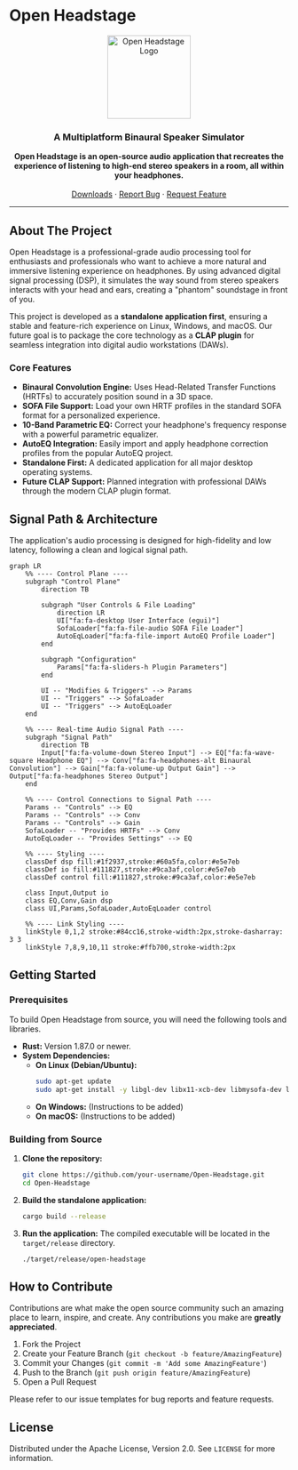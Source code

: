 # Open Headstage

<p align="center">
  <img src="https://raw.githubusercontent.com/user-attachments/assets/a270c007-213a-428c-8a8a-5a304855b1b7" alt="Open Headstage Logo" width="150"/>
</p>

<h3 align="center">A Multiplatform Binaural Speaker Simulator</h3>

<p align="center">
  <strong>Open Headstage is an open-source audio application that recreates the experience of listening to high-end stereo speakers in a room, all within your headphones.</strong>
  <br /><br />
  <a href="https://github.com/your-username/Open-Headstage/releases">Downloads</a>
  ·
  <a href="https://github.com/your-username/Open-Headstage/issues/new?template=bug_report.md">Report Bug</a>
  ·
  <a href="https://github.com/your-username/Open-Headstage/issues/new?template=feature_request.md">Request Feature</a>
</p>

---

## About The Project

Open Headstage is a professional-grade audio processing tool for enthusiasts and professionals who want to achieve a more natural and immersive listening experience on headphones. By using advanced digital signal processing (DSP), it simulates the way sound from stereo speakers interacts with your head and ears, creating a "phantom" soundstage in front of you.

This project is developed as a **standalone application first**, ensuring a stable and feature-rich experience on Linux, Windows, and macOS. Our future goal is to package the core technology as a **CLAP plugin** for seamless integration into digital audio workstations (DAWs).

### Core Features
*   **Binaural Convolution Engine:** Uses Head-Related Transfer Functions (HRTFs) to accurately position sound in a 3D space.
*   **SOFA File Support:** Load your own HRTF profiles in the standard SOFA format for a personalized experience.
*   **10-Band Parametric EQ:** Correct your headphone's frequency response with a powerful parametric equalizer.
*   **AutoEQ Integration:** Easily import and apply headphone correction profiles from the popular AutoEQ project.
*   **Standalone First:** A dedicated application for all major desktop operating systems.
*   **Future CLAP Support:** Planned integration with professional DAWs through the modern CLAP plugin format.

## Signal Path & Architecture

The application's audio processing is designed for high-fidelity and low latency, following a clean and logical signal path.

```mermaid
graph LR
    %% ---- Control Plane ----
    subgraph "Control Plane"
        direction TB
        
        subgraph "User Controls & File Loading"
            direction LR
            UI["fa:fa-desktop User Interface (egui)"]
            SofaLoader["fa:fa-file-audio SOFA File Loader"]
            AutoEqLoader["fa:fa-file-import AutoEQ Profile Loader"]
        end

        subgraph "Configuration"
            Params["fa:fa-sliders-h Plugin Parameters"]
        end

        UI -- "Modifies & Triggers" --> Params
        UI -- "Triggers" --> SofaLoader
        UI -- "Triggers" --> AutoEqLoader
    end

    %% ---- Real-time Audio Signal Path ----
    subgraph "Signal Path"
        direction TB
        Input["fa:fa-volume-down Stereo Input"] --> EQ["fa:fa-wave-square Headphone EQ"] --> Conv["fa:fa-headphones-alt Binaural Convolution"] --> Gain["fa:fa-volume-up Output Gain"] --> Output["fa:fa-headphones Stereo Output"]
    end

    %% ---- Control Connections to Signal Path ----
    Params -- "Controls" --> EQ
    Params -- "Controls" --> Conv
    Params -- "Controls" --> Gain
    SofaLoader -- "Provides HRTFs" --> Conv
    AutoEqLoader -- "Provides Settings" --> EQ

    %% ---- Styling ----
    classDef dsp fill:#1f2937,stroke:#60a5fa,color:#e5e7eb
    classDef io fill:#111827,stroke:#9ca3af,color:#e5e7eb
    classDef control fill:#111827,stroke:#9ca3af,color:#e5e7eb

    class Input,Output io
    class EQ,Conv,Gain dsp
    class UI,Params,SofaLoader,AutoEqLoader control

    %% ---- Link Styling ----
    linkStyle 0,1,2 stroke:#84cc16,stroke-width:2px,stroke-dasharray: 3 3
    linkStyle 7,8,9,10,11 stroke:#ffb700,stroke-width:2px
```

## Getting Started

### Prerequisites

To build Open Headstage from source, you will need the following tools and libraries.

*   **Rust:** Version 1.87.0 or newer.
*   **System Dependencies:**
    *   **On Linux (Debian/Ubuntu):**
        ```bash
        sudo apt-get update
        sudo apt-get install -y libgl-dev libx11-xcb-dev libmysofa-dev libgtk-3-dev
        ```
    *   **On Windows:** (Instructions to be added)
    *   **On macOS:** (Instructions to be added)

### Building from Source

1.  **Clone the repository:**
    ```bash
    git clone https://github.com/your-username/Open-Headstage.git
    cd Open-Headstage
    ```
2.  **Build the standalone application:**
    ```bash
    cargo build --release
    ```
3.  **Run the application:**
    The compiled executable will be located in the `target/release` directory.
    ```bash
    ./target/release/open-headstage
    ```

## How to Contribute

Contributions are what make the open source community such an amazing place to learn, inspire, and create. Any contributions you make are **greatly appreciated**.

1.  Fork the Project
2.  Create your Feature Branch (`git checkout -b feature/AmazingFeature`)
3.  Commit your Changes (`git commit -m 'Add some AmazingFeature'`)
4.  Push to the Branch (`git push origin feature/AmazingFeature`)
5.  Open a Pull Request

Please refer to our issue templates for bug reports and feature requests.

## License

Distributed under the Apache License, Version 2.0. See `LICENSE` for more information.
